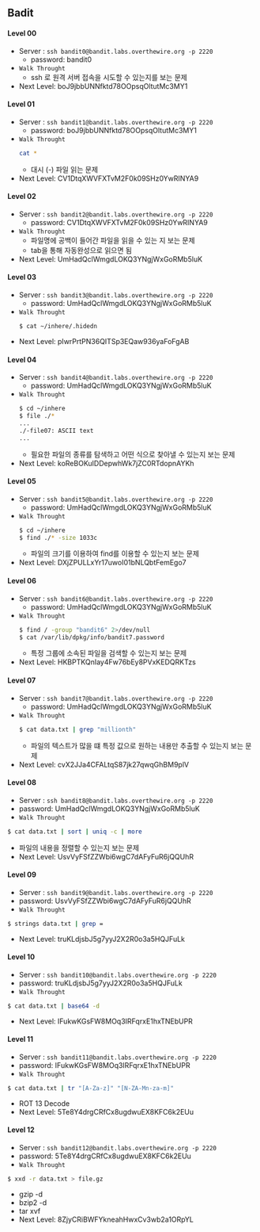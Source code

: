 
## Badit

#### Level 00
 - Server : `ssh bandit0@bandit.labs.overthewire.org -p 2220`
 	- password: bandit0
 - `Walk Throught`
 	- ssh 로 원격 서버 접속을 시도할 수 있는지를 보는 문제
 - Next Level: boJ9jbbUNNfktd78OOpsqOltutMc3MY1

#### Level 01 
  - Server : `ssh bandit1@bandit.labs.overthewire.org -p 2220`
 	- password: boJ9jbbUNNfktd78OOpsqOltutMc3MY1
  - `Walk Throught`
 	```sh
 	cat *
 	```
 	- 대시 (-) 파일 읽는 문제
  - Next Level: CV1DtqXWVFXTvM2F0k09SHz0YwRINYA9

#### Level 02
  - Server : `ssh bandit2@bandit.labs.overthewire.org -p 2220`
 	- password: CV1DtqXWVFXTvM2F0k09SHz0YwRINYA9
  - `Walk Throught`
 	- 파일명에 공백이 들어간 파일을 읽을 수 있는 지 보는 문제
 	- tab을 통해 자동완성으로 읽으면 됨
  - Next Level: UmHadQclWmgdLOKQ3YNgjWxGoRMb5luK

#### Level 03
  - Server : `ssh bandit3@bandit.labs.overthewire.org -p 2220`
 	- password: UmHadQclWmgdLOKQ3YNgjWxGoRMb5luK
  - `Walk Throught`
 	```sh
 	$ cat ~/inhere/.hidedn
 	```
  - Next Level: pIwrPrtPN36QITSp3EQaw936yaFoFgAB


#### Level 04
  - Server : `ssh bandit4@bandit.labs.overthewire.org -p 2220`
 	- password: UmHadQclWmgdLOKQ3YNgjWxGoRMb5luK
 - `Walk Throught`
 	```sh
 	$ cd ~/inhere
 	$ file ./*
 	...
 	./-file07: ASCII text
 	...
 	```
 	- 필요한 파일의 종류를 탐색하고 어떤 식으로 찾아낼 수 있는지 보는 문제
 - Next Level: koReBOKuIDDepwhWk7jZC0RTdopnAYKh

#### Level 05
  - Server : `ssh bandit5@bandit.labs.overthewire.org -p 2220`
 	- password: UmHadQclWmgdLOKQ3YNgjWxGoRMb5luK
 - `Walk Throught`
 	```sh
 	$ cd ~/inhere
 	$ find ./* -size 1033c
 	```
 	- 파일의 크기를 이용하여 find를 이용할 수 있는지 보는 문제
 - Next Level: DXjZPULLxYr17uwoI01bNLQbtFemEgo7

#### Level 06
  - Server : `ssh bandit6@bandit.labs.overthewire.org -p 2220`
 	- password: UmHadQclWmgdLOKQ3YNgjWxGoRMb5luK
 - `Walk Throught`
 	```sh
 	$ find / -group "bandit6" 2>/dev/null
 	$ cat /var/lib/dpkg/info/bandit7.password
 	```
 	- 특정 그룹에 소속된 파일을 검색할 수 있는지 보는 문제
 - Next Level: HKBPTKQnIay4Fw76bEy8PVxKEDQRKTzs

#### Level 07
  - Server : `ssh bandit7@bandit.labs.overthewire.org -p 2220`
 	- password: UmHadQclWmgdLOKQ3YNgjWxGoRMb5luK
 - `Walk Throught`
 	```sh
 	$ cat data.txt | grep "millionth"
 	```
 	- 파일의 텍스트가 많을 떄 특정 값으로 원하는 내용만 추출할 수 있는지 보는 문제
 - Next Level: cvX2JJa4CFALtqS87jk27qwqGhBM9plV


#### Level 08
  - Server : `ssh bandit8@bandit.labs.overthewire.org -p 2220`
  - password: UmHadQclWmgdLOKQ3YNgjWxGoRMb5luK
 - `Walk Throught`
  ```sh
  $ cat data.txt | sort | uniq -c | more
  ```
  - 파일의 내용을 정렬할 수 있는지 보는 문제
 - Next Level: UsvVyFSfZZWbi6wgC7dAFyFuR6jQQUhR


#### Level 09
  - Server : `ssh bandit9@bandit.labs.overthewire.org -p 2220`
  - password: UsvVyFSfZZWbi6wgC7dAFyFuR6jQQUhR
 - `Walk Throught`
  ```sh
  $ strings data.txt | grep =
  ```
 - Next Level: truKLdjsbJ5g7yyJ2X2R0o3a5HQJFuLk


#### Level 10
  - Server : `ssh bandit10@bandit.labs.overthewire.org -p 2220`
  - password: truKLdjsbJ5g7yyJ2X2R0o3a5HQJFuLk
 - `Walk Throught`
  ```sh
  $ cat data.txt | base64 -d
  ```
 - Next Level: IFukwKGsFW8MOq3IRFqrxE1hxTNEbUPR

#### Level 11
  - Server : `ssh bandit11@bandit.labs.overthewire.org -p 2220`
  - password: IFukwKGsFW8MOq3IRFqrxE1hxTNEbUPR
 - `Walk Throught`
  ```sh
  $ cat data.txt | tr "[A-Za-z]" "[N-ZA-Mn-za-m]"
  ```
  - ROT 13 Decode
 - Next Level: 5Te8Y4drgCRfCx8ugdwuEX8KFC6k2EUu


#### Level 12
  - Server : `ssh bandit12@bandit.labs.overthewire.org -p 2220`
  - password: 5Te8Y4drgCRfCx8ugdwuEX8KFC6k2EUu
 - `Walk Throught`
  ```sh
  $ xxd -r data.txt > file.gz 
  ```
  - gzip -d
  - bzip2 -d
  - tar xvf
 - Next Level: 8ZjyCRiBWFYkneahHwxCv3wb2a1ORpYL



